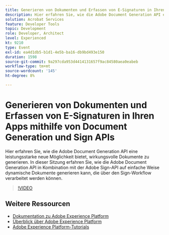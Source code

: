 ```yaml
---
title: Generieren von Dokumenten und Erfassen von E-Signaturen in Ihren Apps mithilfe von Document Generation und Sign APIs
description: Hier erfahren Sie, wie die Adobe Document Generation API eine leistungsstarke neue Möglichkeit bietet, wirkungsvolle Dokumente zu generieren. In dieser Sitzung erfahren Sie, wie die Adobe Document Generation API in Kombination mit der Adobe Sign-API auf einfache Weise dynamische Dokumente generieren kann, die über den Sign-Workflow verarbeitet werden können.
solution: Acrobat Services
feature: Developer Tools
topic: Development
role: Developer, Architect
level: Experienced
kt: 9210
type: Event
exl-id: ea4d1db5-b1d1-4e5b-ba16-db9bd493e150
duration: 1598
source-git-commit: 9a297cda953d4414131657f9ac84580aea0eabeb
workflow-type: tm+mt
source-wordcount: '145'
ht-degree: 8%

---
```


# Generieren von Dokumenten und Erfassen von E-Signaturen in Ihren Apps mithilfe von Document Generation und Sign APIs

Hier erfahren Sie, wie die Adobe Document Generation API eine leistungsstarke neue Möglichkeit bietet, wirkungsvolle Dokumente zu generieren. In dieser Sitzung erfahren Sie, wie die Adobe Document Generation API in Kombination mit der Adobe Sign-API auf einfache Weise dynamische Dokumente generieren kann, die über den Sign-Workflow verarbeitet werden können.

>[!VIDEO](https://video.tv.adobe.com/v/338094/?quality=12&learn=on&hidetitle=true)

## Weitere Ressourcen

- [Dokumentation zu Adobe Experience Platform](https://experienceleague.adobe.com/docs/experience-platform.html?lang=de)
- [Überblick über Adobe Experience Platform](https://experienceleague.adobe.com/docs/experience-platform/landing/home.html?lang=de)
- [Adobe Experience Platform-Tutorials](https://experienceleague.adobe.com/docs/platform-learn/tutorials/overview.html?lang=de)
